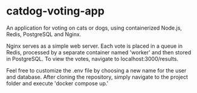# catdog-voting-app
An application for voting on cats or dogs, using containerized Node.js, Redis, PostgreSQL and Nginx.

Nginx serves as a simple web server. Each vote is placed in a queue in Redis, processed by a separate container named 'worker' and then stored in PostgreSQL. To view the votes, navigate to localhost:3000/results.

Feel free to customize the .env file by choosing a new name for the user and database. After cloning the repository, simply navigate to the project folder and execute 'docker compose up.'
